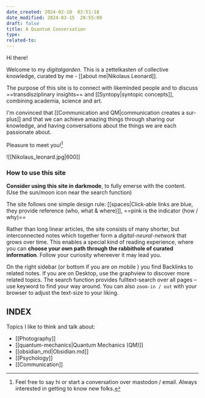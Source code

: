 ```yaml
---
date_created: 2024-02-10  03:51:18
date_modified: 2024-03-15  20:55:09
draft: false
title: A Quantum Conversation
type: 
related-to: 
---
```


Hi there!

Welcome to my *digitalgarden*.
This is a zettelkasten of collective knowledge, curated by me - [[about me|Nikolaus Leonard]].

The purpose of this site is to connect with likeminded people and to discuss ==transdisziplinary insights== and [[Syntopy|syntopic concepts]], combining academia, science and art.

I'm convinced that [[Communication and QM|communication creates a sur-plus]] and that we can achieve amazing things through sharing our knowledge, and having conversations about the things we are each passionate about.

Pleasure to meet you![^1]

![[Nikolaus_leonard.jpg|600]]

### How to use this site

**Consider using this site in darkmode**, to fully emerse with the content. (Use the sun/moon icon near the search function)

The site follows one simple design rule:
[[spaces|Click-able links are blue, they provide reference (who, what & where)]], ==pink is the indicator (how / why)==


Rather than long linear articles, the site consists of many shorter, but interconnected notes which together form a *digital-neural-network* that grows over time. 
This enables a special kind of reading experience, where you can **choose your own path through the rabbithole of curated information**. Follow your curiosity whereever it may lead you.

On the right sidebar (or bottom if you are on mobile ) you find Backlinks to related notes. If you are on Desktop, use the graphview to discover more related topics. The search function provides fulltext-search over all pages – use keyword to find your way around.
You can also `zoom-in / out` with your browser to adjust the text-size to your liking.




## INDEX 
Topics I like to think and talk about:

- [[Photography]]
- [[quantum-mechanics|Quantum Mechanics (QM)]]
- [[obsidian_md|Obsidian.md]]
- [[Psychology]]
- [[Communication]]






[^1]: Feel free to say hi or start a conversation over mastodon / email. Always interested in getting to know new folks.